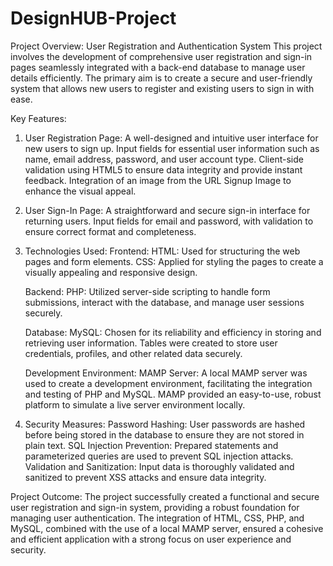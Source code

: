 # DesignHUB-Project
Project Overview: User Registration and Authentication System
This project involves the development of comprehensive user registration and sign-in pages seamlessly integrated with a back-end database to manage user details efficiently. The primary aim is to create a secure and user-friendly system that allows new users to register and existing users to sign in with ease.

Key Features:
1. User Registration Page:
   A well-designed and intuitive user interface for new users to sign up.
   Input fields for essential user information such as name, email address, password, and user account type.
   Client-side validation using HTML5 to ensure data integrity and provide instant feedback.
   Integration of an image from the URL Signup Image to enhance the visual appeal.
   
2. User Sign-In Page:
   A straightforward and secure sign-in interface for returning users.
   Input fields for email and password, with validation to ensure correct format and completeness.

3. Technologies Used:
   Frontend:
   HTML: Used for structuring the web pages and form elements.
   CSS: Applied for styling the pages to create a visually appealing and responsive design.

   Backend:
   PHP: Utilized server-side scripting to handle form submissions, interact with the database, and manage user sessions securely.

   Database:
   MySQL: Chosen for its reliability and efficiency in storing and retrieving user information. Tables were created to store user 
credentials, profiles, and other related data securely.

   Development Environment:
   MAMP Server: A local MAMP server was used to create a development environment, facilitating the integration and testing of PHP and MySQL. MAMP provided an easy-to-use, robust platform to simulate a live server environment locally. 

5. Security Measures:
   Password Hashing: User passwords are hashed before being stored in the database to ensure they are not stored in plain text.
   SQL Injection Prevention: Prepared statements and parameterized queries are used to prevent SQL injection attacks.
   Validation and Sanitization: Input data is thoroughly validated and sanitized to prevent XSS attacks and ensure data integrity.

Project Outcome:
The project successfully created a functional and secure user registration and sign-in system, providing a robust foundation for managing user authentication. The integration of HTML, CSS, PHP, and MySQL, combined with the use of a local MAMP server, ensured a cohesive and efficient application with a strong focus on user experience and security.
